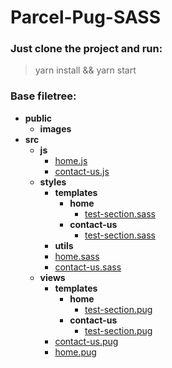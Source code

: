 # Parcel-Pug-SASS

### Just clone the project and run:
>yarn install && yarn start

### Base filetree:
- __public__
    - __images__
- __src__
    - __js__
        - [home.js](src/js/home.js)
        - [contact-us.js](src/js/contact-us.js)
    - __styles__
        - __templates__
            - __home__
                - [test-section.sass](src/styles/templates/home/test-section.sass)
            - __contact-us__
                - [test-section.sass](src/styles/templates/contact-us/test-section.sass)
        - __utils__
        - [home.sass](src/styles/home.sass)
        - [contact-us.sass](src/styles/contact-us.sass)
    - __views__
        - __templates__
            - __home__
                - [test-section.pug](src/views/templates/home/test-section.pug)
             - __contact-us__
                 - [test-section.pug](src/views/templates/contact-us/test-section.pug)
        - [contact-us.pug](src/views/home.pug)
        - [home.pug](src/views/contact-us.pug)
            
    
 
 
  
  
  
 